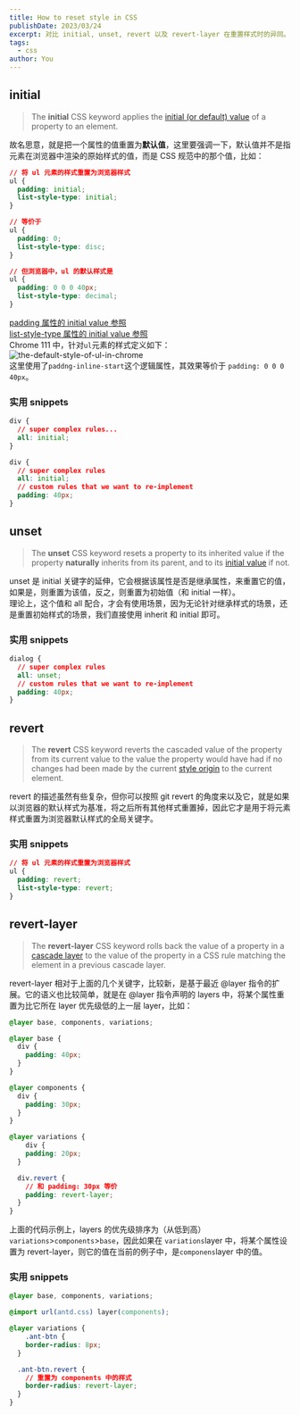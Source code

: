 ```yaml
---
title: How to reset style in CSS
publishDate: 2023/03/24
excerpt: 对比 initial, unset, revert 以及 revert-layer 在重置样式时的异同。
tags:
  - css
author: You
---
```


## initial

> The **initial** CSS keyword applies the [initial (or default) value](https://developer.mozilla.org/en-US/docs/Web/CSS/initial_value) of a property to an element.

故名思意，就是把一个属性的值重置为**默认值**，这里要强调一下，默认值并不是指元素在浏览器中渲染的原始样式的值，而是 CSS 规范中的那个值，比如：

```css
// 将 ul 元素的样式重置为浏览器样式
ul {
  padding: initial;
  list-style-type: initial;
}

// 等价于
ul {
  padding: 0;
  list-style-type: disc;
}

// 但浏览器中，ul 的默认样式是
ul {
  padding: 0 0 0 40px;
  list-style-type: decimal;
}
```

[padding 属性的 initial value 参照](https://developer.mozilla.org/en-US/docs/Web/CSS/padding#formal_definition)<br />[list-style-type 属性的 initial value 参照](https://developer.mozilla.org/en-US/docs/Web/CSS/list-style-type#formal_definition)<br />Chrome 111 中，针对`ul`元素的样式定义如下：<br />![the-default-style-of-ul-in-chrome](/images/how-to-reset-style-in-css/img1.png)<br />这里使用了`paddng-inline-start`这个逻辑属性，其效果等价于 `padding: 0 0 0 40px`。

### 实用 snippets

```css
div {
  // super complex rules...
  all: initial;
}
```

```css
div {
  // super complex rules
  all: initial;
  // custom rules that we want to re-implement
  padding: 40px;
}
```

## unset

> The **unset** CSS keyword resets a property to its inherited value if the property **naturally** inherits from its parent, and to its [initial value](https://developer.mozilla.org/en-US/docs/Web/CSS/initial_value) if not.

unset 是 initial 关键字的延伸，它会根据该属性是否是继承属性，来重置它的值，如果是，则重置为该值，反之，则重置为初始值（和 initial 一样）。<br />理论上，这个值和 all 配合，才会有使用场景，因为无论针对继承样式的场景，还是重置初始样式的场景，我们直接使用 inherit 和 initial 即可。

### 实用 snippets

```css
dialog {
  // super complex rules
  all: unset;
  // custom rules that we want to re-implement
  padding: 40px;
}
```

## revert

> The **revert** CSS keyword reverts the cascaded value of the property from its current value to the value the property would have had if no changes had been made by the current [style origin](https://developer.mozilla.org/en-US/docs/Glossary/Style_origin) to the current element.

revert 的描述虽然有些复杂，但你可以按照 git revert 的角度来以及它，就是如果以浏览器的默认样式为基准，将之后所有其他样式重置掉，因此它才是用于将元素样式重置为浏览器默认样式的全局关键字。

### 实用 snippets

```css
// 将 ul 元素的样式重置为浏览器样式
ul {
  padding: revert;
  list-style-type: revert;
}
```

## revert-layer

> The **revert-layer** CSS keyword rolls back the value of a property in a [cascade layer](https://developer.mozilla.org/en-US/docs/Web/CSS/@layer) to the value of the property in a CSS rule matching the element in a previous cascade layer.

revert-layer 相对于上面的几个关键字，比较新，是基于最近 @layer 指令的扩展。它的语义也比较简单，就是在 @layer 指令声明的 layers 中，将某个属性重置为比它所在 layer 优先级低的上一层 layer，比如：

```css
@layer base, components, variations;

@layer base {
  div {
    padding: 40px;
  }
}

@layer components {
  div {
    padding: 30px;
  }
}

@layer variations {
	div {
    padding: 20px;
  }

  div.revert {
    // 和 padding: 30px 等价
    padding: revert-layer;
  }
}
```

上面的代码示例上，layers 的优先级排序为（从低到高）`variations`>`components`>`base`，因此如果在 `variations`layer 中，将某个属性设置为 revert-layer，则它的值在当前的例子中，是`componens`layer 中的值。

### 实用 snippets

```css
@layer base, components, variations;

@import url(antd.css) layer(components);

@layer variations {
	.ant-btn {
    border-radius: 8px;
  }

  .ant-btn.revert {
    // 重置为 components 中的样式
    border-radius: revert-layer;
  }
}
```
